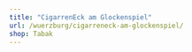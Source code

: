```yaml
---
title: "CigarrenEck am Glockenspiel"
url: /wuerzburg/cigarreneck-am-glockenspiel/
shop: Tabak
---
```

